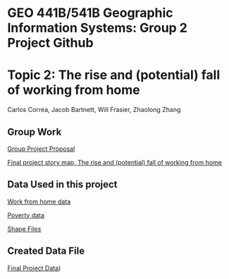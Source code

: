 # GEO 441B/541B Geographic Information Systems: Group 2 Project Github

# Topic 2: The rise and (potential) fall of working from home
Carlos Correa, Jacob Bartnett, Will Frasier, Zhaolong Zhang

## Group Work
[Group Project Proposal](https://docs.google.com/presentation/d/1_PV5vrvgEc5utOzHsBKOjaU8soGR9j2meffArr_zAts/edit?usp=sharing)

[Final project story map, The rise and (potential) fall of working from home](https://arcg.is/1LTKGa1)

## Data Used in this project
[Work from home data](https://data.census.gov/table/ACSST5Y2022.S0801?g=040XX00US06$1400000)

[Poverty data](https://data.census.gov/table/ACSST5Y2022.S1701?g=040XX00US06$1400000)

[Shape Files](https://www.census.gov/geographies/mapping-files/time-series/geo/tiger-line-file.2022.html#list-tab-790442341)

## Created Data File
[Final Project Data](https://github.com/JBartnett/Group-Project/blob/main/Data/ProjectGeoData.gdb.zip))
